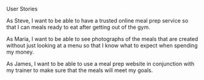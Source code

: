 User Stories

As Steve, I want to be able to have a trusted online meal prep service so that I can
meals ready to eat after getting out of the gym.

As Maria, I want to be able to see photographs of the meals that are created without just looking
at a menu so that I know what to expect when spending my money.

As James, I want to be able to use a meal prep website in conjunction with my 
trainer to make sure that the meals will meet my goals.